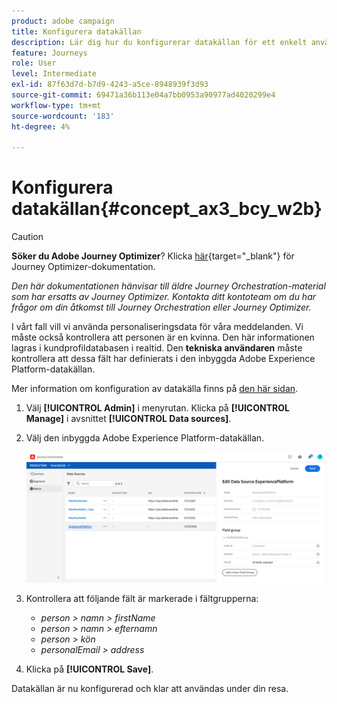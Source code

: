```yaml
---
product: adobe campaign
title: Konfigurera datakällan
description: Lär dig hur du konfigurerar datakällan för ett enkelt användningsfall för resan
feature: Journeys
role: User
level: Intermediate
exl-id: 87f63d7d-b7d9-4243-a5ce-8948939f3d93
source-git-commit: 69471a36b113e04a7bb0953a90977ad4020299e4
workflow-type: tm+mt
source-wordcount: '183'
ht-degree: 4%

---
```


# Konfigurera datakällan{#concept_ax3_bcy_w2b}


>[!CAUTION]
>
>**Söker du Adobe Journey Optimizer**? Klicka [här](https://experienceleague.adobe.com/sv/docs/journey-optimizer/using/ajo-home){target="_blank"} för Journey Optimizer-dokumentation.
>
>
>_Den här dokumentationen hänvisar till äldre Journey Orchestration-material som har ersatts av Journey Optimizer. Kontakta ditt kontoteam om du har frågor om din åtkomst till Journey Orchestration eller Journey Optimizer._


I vårt fall vill vi använda personaliseringsdata för våra meddelanden. Vi måste också kontrollera att personen är en kvinna. Den här informationen lagras i kundprofildatabasen i realtid. Den **tekniska användaren** måste kontrollera att dessa fält har definierats i den inbyggda Adobe Experience Platform-datakällan.

Mer information om konfiguration av datakälla finns på [den här sidan](../datasource/about-data-sources.md).

1. Välj **[!UICONTROL Admin]** i menyrutan. Klicka på **[!UICONTROL Manage]** i avsnittet **[!UICONTROL Data sources]**.
1. Välj den inbyggda Adobe Experience Platform-datakällan.

   ![](../assets/journey23.png)

1. Kontrollera att följande fält är markerade i fältgrupperna:

   * _person > namn > firstName_
   * _person > namn > efternamn_
   * _person > kön_
   * _personalEmail > address_

1. Klicka på **[!UICONTROL Save]**.

Datakällan är nu konfigurerad och klar att användas under din resa.
